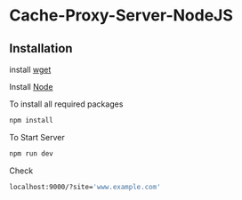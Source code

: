 # Cache-Proxy-Server-NodeJS
## Installation
install [wget](https://builtvisible.com/download-your-website-with-wget/)

Install [Node](https://nodejs.org/en/download/)

To install all required packages
```bash
npm install
```

To Start Server  
```bash
npm run dev
```

Check 
```bash 
localhost:9000/?site='www.example.com' 
```